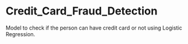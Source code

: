 # Credit_Card_Fraud_Detection
Model to check if the person can have credit card or not using Logistic Regression.
